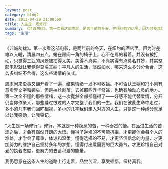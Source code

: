 ```yaml
---
layout: post
category: blog2
date: 2013-04-29 21:00:00
title: 人生是一场修行
summary: 《非诚勿扰》。第一次看这部电影，是两年前的冬天，在纽约的酒店里。因为时差难以入睡，清晨四五点，蜷在房间一角的椅子上，心不在焉的看着。并没有被打动，只觉得三亚的风景被拍得太美，美得不真实，不真实得有点莫名其妙，其实整部电影就让我觉得莫名其妙：平凡人的生活，淡然如水，哪来这么多分分合合，这么多纠结不舍得，这么些矫情的仪式。
tags: "生活"
---
```


《非诚勿扰》。第一次看这部电影，是两年前的冬天，在纽约的酒店里。因为时差难以入睡，清晨四五点，蜷在房间一角的椅子上，心不在焉的看着。并没有被打动，只觉得三亚的风景被拍得太美，美得不真实，不真实得有点莫名其妙，其实整部电影就让我觉得莫名其妙：平凡人的生活，淡然如水，哪来这么多分分合合，这么多纠结不舍得，这么些矫情的仪式。

周末闲来没事又翻开看了一遍，结果情绪一发不可收拾。不可否认王朔和冯小刚有意卖弄文字和镜头，但是抽丝剥茧，去掉那些浮华修饰，也确有触动心灵的地方。第一次全不懂的那些情绪，这一次竟然全部都懂得了——好感不能代替爱情，分开仍当你作亲人，那些爱过恨过的人才完整了我们的一生。我们在彼此生命中走过，多小的几率我们回眸相视，多小的几率我们走入对方的人生。只是这一种缘分就足以让我感动，让我铭记。

“人生是一场修行”。修行，本就是一种隐忍的苦，一种泰然的悟。在品过生活的苦涩之后，才会有豁然开朗的大悟。懂得了逆境的不可能抗拒，才更能体会每个人的难处，才学会了尊重，体谅和温柔。懂得选择的不易，才更坚信信念的力量，才更加努力的维护自己坚持多年的梦想。懂得付出爱需要的巨大勇气，才更珍惜自己对爱的执着态度，更努力的去蓄积爱的能量。

我仍愿意在这条人生的道路上行走着，品尝苦涩，享受顿悟，保持真我。